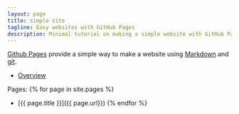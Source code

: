 ```yaml
---
layout: page
title: simple site
tagline: Easy websites with GitHub Pages
description: Minimal tutorial on making a simple website with GitHub Pages
---
```


[Github Pages](https://pages.github.com) provide a simple way to make a
website using
[Markdown](https://daringfireball.net/projects/markdown/) and
[git](https://git-scm.com).

- [Overview](pages/overview.html)

Pages:
{% for page in site.pages %}
- [{{ page.title }}]({{ page.url}})
{% endfor %}
